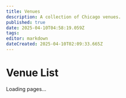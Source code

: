 ```yaml
---
title: Venues
description: A collection of Chicago venues.
published: true
date: 2025-04-10T04:58:19.059Z
tags: 
editor: markdown
dateCreated: 2025-04-10T02:09:33.665Z
---
```


# Venue List

<div id="pageTree">Loading pages...</div>
